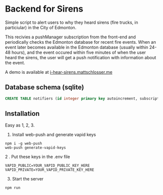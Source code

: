 # Backend for Sirens

Simple script to alert users to why they heard sirens (fire trucks, in particiular) in the City of Edmonton. 

This recivies a pushManager subscription from the front-end and periodically checks the Edmonton database for recent fire events. When an event later becomes available in the Edmonton database (usually within 24-48 hours), and the event occured within five minutes of when the user heard the sirens, the user will get a push notification with information about the event. 

A demo is available at [i-hear-sirens.mattschlosser.me](https://i-hear-sirens.mattschlosser.me)


## Database schema (sqlite)
```sql
CREATE TABLE notifiers (id integer primary key autoincrement, subscription json, timestamp timestamp default current_timestamp, notified integer default 0);
```

## Installation

Easy as 1, 2, 3. 

1. Install web-push and generate vapid keys

```
npm i -g web-push
web-push generate-vapid-keys
```

2 . Put these keys in the .env file
```
VAPID_PUBLIC=YOUR_VAPID_PUBLIC_KEY_HERE
VAPID_PRIVATE=YOUR_VAPID_PRIVATE_KEY_HERE
```

3. Start the server

```
npm run 
```
